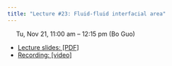 ```yaml
---
title: "Lecture #23: Fluid-fluid interfacial area"
---
```


&nbsp;&nbsp;&nbsp;&nbsp;&nbsp;Tu, Nov 21, 11:00 am – 12:15 pm (Bo Guo)

- [Lecture slides: [PDF]](../assets/lecture_slides/Lecture_23_(11-21-2023).pdf) 
- [Recording: [video]](https://arizona.zoom.us/rec/share/Q1D3aR4c8ewBKWsCHY9gkpS-J7ptWayE42m-qFpYnFP3mVq6r6EZXdDAmVo_ddLj.hcYxLL-XKVAB78nU)
